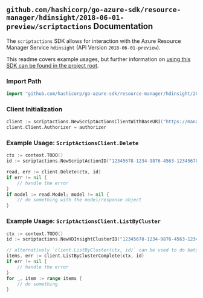 
## `github.com/hashicorp/go-azure-sdk/resource-manager/hdinsight/2018-06-01-preview/scriptactions` Documentation

The `scriptactions` SDK allows for interaction with the Azure Resource Manager Service `hdinsight` (API Version `2018-06-01-preview`).

This readme covers example usages, but further information on [using this SDK can be found in the project root](https://github.com/hashicorp/go-azure-sdk/tree/main/docs).

### Import Path

```go
import "github.com/hashicorp/go-azure-sdk/resource-manager/hdinsight/2018-06-01-preview/scriptactions"
```


### Client Initialization

```go
client := scriptactions.NewScriptActionsClientWithBaseURI("https://management.azure.com")
client.Client.Authorizer = authorizer
```


### Example Usage: `ScriptActionsClient.Delete`

```go
ctx := context.TODO()
id := scriptactions.NewScriptActionID("12345678-1234-9876-4563-123456789012", "example-resource-group", "clusterValue", "scriptActionValue")

read, err := client.Delete(ctx, id)
if err != nil {
	// handle the error
}
if model := read.Model; model != nil {
	// do something with the model/response object
}
```


### Example Usage: `ScriptActionsClient.ListByCluster`

```go
ctx := context.TODO()
id := scriptactions.NewHDInsightClusterID("12345678-1234-9876-4563-123456789012", "example-resource-group", "clusterValue")

// alternatively `client.ListByCluster(ctx, id)` can be used to do batched pagination
items, err := client.ListByClusterComplete(ctx, id)
if err != nil {
	// handle the error
}
for _, item := range items {
	// do something
}
```
